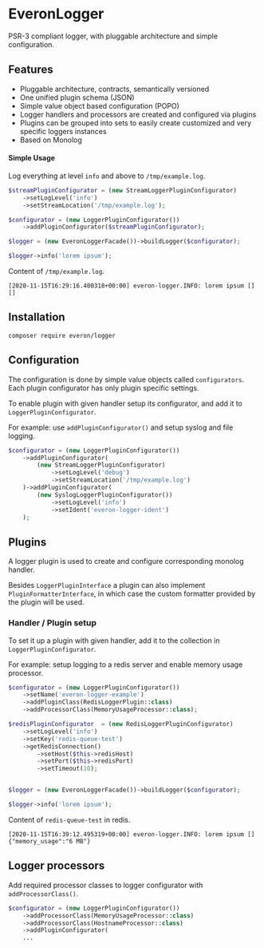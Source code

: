 # EveronLogger

PSR-3 compliant logger, with pluggable architecture and simple configuration.
 
## Features


 - Pluggable architecture, contracts, semantically versioned
 - One unified plugin schema (JSON)
 - Simple value object based configuration (POPO) 
 - Logger handlers and processors are created and configured via plugins
 - Plugins can be grouped into sets to easily create customized and very specific loggers instances
 - Based on Monolog 
 
 
#### Simple Usage

Log everything at level `info` and above to `/tmp/example.log`.

```php
$streamPluginConfigurator = (new StreamLoggerPluginConfigurator)
    ->setLogLevel('info')
    ->setStreamLocation('/tmp/example.log');

$configurator = (new LoggerPluginConfigurator())
    ->addPluginConfigurator($streamPluginConfigurator);

$logger = (new EveronLoggerFacade())->buildLogger($configurator);

$logger->info('lorem ipsum');
```

Content of `/tmp/example.log`. 
```
[2020-11-15T16:29:16.400318+00:00] everon-logger.INFO: lorem ipsum [] []
```
  
## Installation

```
composer require everon/logger
```

## Configuration

The configuration is done by simple value objects called `configurators`.
Each plugin configurator has only plugin specific settings.

To enable plugin with given handler setup its configurator, and add it to `LoggerPluginConfigurator`.

For example: use `addPluginConfigurator()` and setup syslog and file logging.

```php
$configurator = (new LoggerPluginConfigurator())
    ->addPluginConfigurator(
        (new StreamLoggerPluginConfigurator)
            ->setLogLevel('debug')
            ->setStreamLocation('/tmp/example.log')
    )->addPluginConfigurator(
        (new SyslogLoggerPluginConfigurator())
            ->setLogLevel('info')
            ->setIdent('everon-logger-ident')
    );
```  

## Plugins

A logger plugin is used to create and configure corresponding monolog handler.

Besides `LoggerPluginInterface` a plugin can also implement `PluginFormatterInterface`,
in which case the custom formatter provided by the plugin will be used.


### Handler / Plugin setup

To set it up a plugin with given handler, add it to the collection in `LoggerPluginConfigurator`.
  
For example: setup logging to a redis server and enable memory usage processor.

```php
$configurator = (new LoggerPluginConfigurator())
    ->setName('everon-logger-example')
    ->addPluginClass(RedisLoggerPlugin::class)
    ->addProcessorClass(MemoryUsageProcessor::class);

$redisPluginConfigurator  = (new RedisLoggerPluginConfigurator)
    ->setLogLevel('info')
    ->setKey('redis-queue-test')
    ->getRedisConnection()
        ->setHost($this->redisHost)
        ->setPort($this->redisPort)
        ->setTimeout(10);


$logger = (new EveronLoggerFacade())->buildLogger($configurator);

$logger->info('lorem ipsum');
```

Content of `redis-queue-test` in redis.
```
[2020-11-15T16:39:12.495319+00:00] everon-logger.INFO: lorem ipsum [] {"memory_usage":"6 MB"}
```

## Logger processors

Add required processor classes to logger configurator with `addProcessorClass()`.

```php
$configurator = (new LoggerPluginConfigurator())
    ->addProcessorClass(MemoryUsageProcessor::class)
    ->addProcessorClass(HostnameProcessor::class)
    ->addPluginConfigurator(
    ...
```
